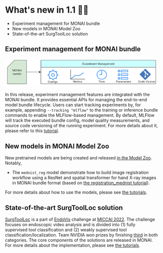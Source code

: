 # What's new in 1.1 🎉🎉

- Experiment management for MONAI bundle
- New models in MONAI Model Zoo
- State-of-the-art SurgToolLoc solution

## Experiment management for MONAI bundle
![exp_mgmt](../images/exp_mgmt.png)

In this release, experiment management features are integrated with the MONAI bundle.
It provides essential APIs for managing the end-to-end model bundle lifecycle.
Users can start tracking experiments by, for example, appending `--tracking "mlflow"` to the training or inference bundle commands to enable the MLFlow-based management.
By default, MLFlow will track the executed bundle config, model quality measurements, and source code versioning of the running experiment.
For more details about it, please refer to this [tutorial](https://github.com/Project-MONAI/tutorials/blob/main/experiment_management/bundle_integrate_mlflow.ipynb).

## New models in MONAI Model Zoo
New pretrained models are being created and released [in the Model Zoo](https://monai.io/model-zoo.html).
Notably,
- The `mednist_reg` model demonstrate how to build image registration workflow using
a ResNet and spatial transformer for hand X-ray images in MONAI bundle
format (based on [the registration_mednist tutorial](https://github.com/Project-MONAI/tutorials/blob/main/2d_registration/registration_mednist.ipynb)).

For more details about how to use the models, please see [the tutorials](https://github.com/Project-MONAI/tutorials/tree/main/model_zoo).

## State-of-the-art SurgToolLoc solution
[SurgToolLoc](https://surgtoolloc.grand-challenge.org/Home/) is a part of
[EndoVis](https://endovis.grand-challenge.org/) challenge at [MICCAI 2022](https://conferences.miccai.org/2022/en/).
The challenge focuses on endoscopic video analysis and is divided into (1) fully supervised tool classification
and (2) weakly supervised tool classification/localization.
Team NVIDIA won prizes by finishing [third](https://surgtoolloc.grand-challenge.org/results/) in both categories.
The core components of the solutions are released in MONAI. For more details about the implementation,
please see [the tutorials](https://github.com/Project-MONAI/tutorials/tree/main/competitions/MICCAI/surgtoolloc).
